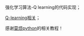 强化学习算法-Q learning的代码实现；

[Q-learning相关](http://21guns.top/2019/04/13/%E5%BC%BA%E5%8C%96%E5%AD%A6%E4%B9%A0-Q-learning/)；

感谢[莫烦python](https://morvanzhou.github.io/tutorials/machine-learning/reinforcement-learning/)的相关教程！

